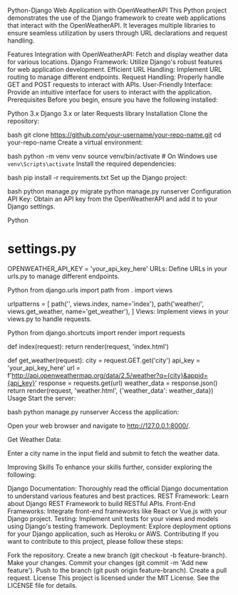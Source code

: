 
Python-Django Web Application with OpenWeatherAPI
This Python project demonstrates the use of the Django framework to create web applications that interact with the OpenWeatherAPI. It leverages multiple libraries to ensure seamless utilization by users through URL declarations and request handling.

Features
Integration with OpenWeatherAPI: Fetch and display weather data for various locations.
Django Framework: Utilize Django's robust features for web application development.
Efficient URL Handling: Implement URL routing to manage different endpoints.
Request Handling: Properly handle GET and POST requests to interact with APIs.
User-Friendly Interface: Provide an intuitive interface for users to interact with the application.
Prerequisites
Before you begin, ensure you have the following installed:

Python 3.x
Django 3.x or later
Requests library
Installation
Clone the repository:

bash
git clone https://github.com/your-username/your-repo-name.git
cd your-repo-name
Create a virtual environment:

bash
python -m venv venv
source venv/bin/activate  # On Windows use `venv\Scripts\activate`
Install the required dependencies:

bash
pip install -r requirements.txt
Set up the Django project:

bash
python manage.py migrate
python manage.py runserver
Configuration
API Key: Obtain an API key from the OpenWeatherAPI and add it to your Django settings.

Python
# settings.py
OPENWEATHER_API_KEY = 'your_api_key_here'
URLs: Define URLs in your urls.py to manage different endpoints.

Python
from django.urls import path
from . import views

urlpatterns = [
    path('', views.index, name='index'),
    path('weather/', views.get_weather, name='get_weather'),
]
Views: Implement views in your views.py to handle requests.

Python
from django.shortcuts import render
import requests

def index(request):
    return render(request, 'index.html')

def get_weather(request):
    city = request.GET.get('city')
    api_key = 'your_api_key_here'
    url = f'http://api.openweathermap.org/data/2.5/weather?q={city}&appid={api_key}'
    response = requests.get(url)
    weather_data = response.json()
    return render(request, 'weather.html', {'weather_data': weather_data})
Usage
Start the server:

bash
python manage.py runserver
Access the application:

Open your web browser and navigate to http://127.0.0.1:8000/.

Get Weather Data:

Enter a city name in the input field and submit to fetch the weather data.

Improving Skills
To enhance your skills further, consider exploring the following:

Django Documentation: Thoroughly read the official Django documentation to understand various features and best practices.
REST Framework: Learn about Django REST Framework to build RESTful APIs.
Front-End Frameworks: Integrate front-end frameworks like React or Vue.js with your Django project.
Testing: Implement unit tests for your views and models using Django's testing framework.
Deployment: Explore deployment options for your Django application, such as Heroku or AWS.
Contributing
If you want to contribute to this project, please follow these steps:

Fork the repository.
Create a new branch (git checkout -b feature-branch).
Make your changes.
Commit your changes (git commit -m 'Add new feature').
Push to the branch (git push origin feature-branch).
Create a pull request.
License
This project is licensed under the MIT License. See the LICENSE file for details.

